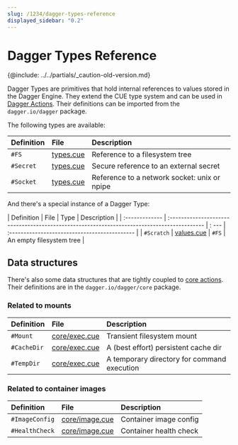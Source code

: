 ```yaml
---
slug: /1234/dagger-types-reference
displayed_sidebar: "0.2"
---
```


# Dagger Types Reference

{@include: ../../partials/_caution-old-version.md}

Dagger Types are primitives that hold internal references to values stored in the Dagger Engine. They extend the CUE type system and can be used in [Dagger Actions](../core-concepts/1221-action.md). Their definitions can be imported from the `dagger.io/dagger` package.

The following types are available:

| Definition     | File                                                                                        | Description                                           |
| :------------- | :------------------------------------------------------------------------------------------ | :---------------------------------------------------- |
| `#FS`          | [types.cue](https://github.com/dagger/dagger/blob/v0.2.7/pkg/dagger.io/dagger/types.cue)    | Reference to a filesystem tree                        |
| `#Secret`      | [types.cue](https://github.com/dagger/dagger/blob/v0.2.7/pkg/dagger.io/dagger/types.cue)    | Secure reference to an external secret                |
| `#Socket`      | [types.cue](https://github.com/dagger/dagger/blob/v0.2.7/pkg/dagger.io/dagger/types.cue)    | Reference to a network socket: unix or npipe          |

And there's a special instance of a Dagger Type:

| Definition     | File                                                                                        | Type  | Description                                   |
| :------------- | :------------------------------------------------------------------------------------------ | : --- | :-------------------------------------------- |
| `#Scratch`     | [values.cue](https://github.com/dagger/dagger/blob/v0.2.7/pkg/dagger.io/dagger/values.cue)  | `#FS` | An empty filesystem tree                      |

## Data structures

There's also some data structures that are tightly coupled to [core actions](./1222-core-actions-reference.md). Their definitions are in the `dagger.io/dagger/core` package.

### Related to mounts

| Definition     | File                                                                                             | Description                                           |
| :------------- | :----------------------------------------------------------------------------------------------- | :---------------------------------------------------- |
| `#Mount`       | [core/exec.cue](https://github.com/dagger/dagger/blob/v0.2.7/pkg/dagger.io/dagger/core/exec.cue) | Transient filesystem mount                            |
| `#CacheDir`    | [core/exec.cue](https://github.com/dagger/dagger/blob/v0.2.7/pkg/dagger.io/dagger/core/exec.cue) | A (best effort) persistent cache dir                  |
| `#TempDir`     | [core/exec.cue](https://github.com/dagger/dagger/blob/v0.2.7/pkg/dagger.io/dagger/core/exec.cue) | A temporary directory for command execution           |

### Related to container images

| Definition     | File                                                                                             | Description                                           |
| :------------- | :----------------------------------------------------------------------------------------------- | :---------------------------------------------------- |
| `#ImageConfig` | [core/image.cue](https://github.com/dagger/dagger/blob/v0.2.7/pkg/dagger.io/dagger/core/image.cue)    | Container image config                                |
| `#HealthCheck` | [core/image.cue](https://github.com/dagger/dagger/blob/v0.2.7/pkg/dagger.io/dagger/core/image.cue)    | Container health check                                |

